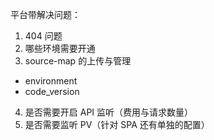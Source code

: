 平台带解决问题：
1. 404 问题
2. 哪些环境需要开通
3. source-map 的上传与管理
  * environment
  * code_version
4. 是否需要开启 API 监听（费用与请求数量）
5. 是否需要监听 PV（针对 SPA 还有单独的配置）